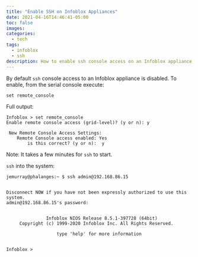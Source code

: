 ```yaml
---
title: "Enable SSH on Infoblox Appliances"
date: 2021-04-16T14:46:41-05:00
toc: false
images:
categories:
  - tech
tags: 
  - infoblox
  - ssh
description: How to enable ssh console access on an Infoblox appliance.
---
```


By default `ssh` console access to an Infoblox appliance is disabled. To enable, from the serial console execute:

```text
set remote_console
```

Full output:

```
Infoblox > set remote_console
Enable remote console access (grid-level)? (y or n): y

 New Remote Console Access Settings:
    Remote Console access enabled: Yes
        is this correct? (y or n):  y
```

Note: It takes a few minutes for `ssh` to start.

`ssh` into the system:

```
jemurray@phalanges:~ $ ssh admin@192.168.86.15


Disconnect NOW if you have not been expressly authorized to use this system.
admin@192.168.86.15's password:


               Infoblox NIOS Release 8.5.1-397728 (64bit)
     Copyright (c) 1999-2020 Infoblox Inc. All Rights Reserved.

                   type 'help' for more information


Infoblox >
```